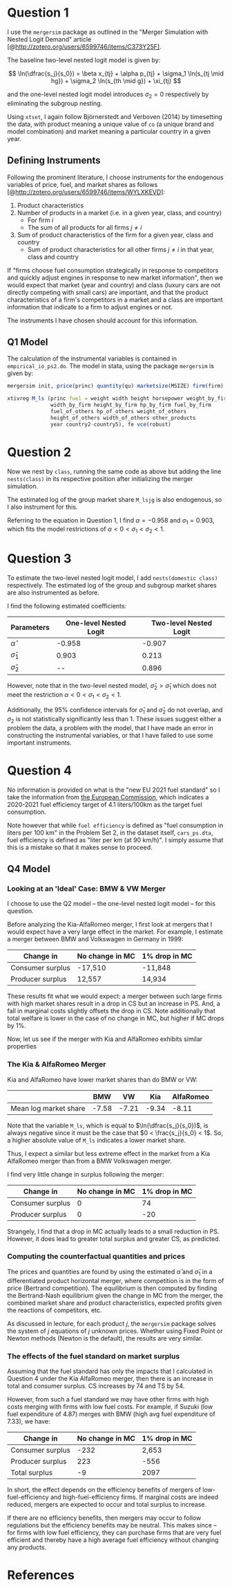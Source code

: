 # Question 1

I use the `mergersim` package as outlined in the "Merger Simulation with Nested Logit Demand" article  [@http://zotero.org/users/6599746/items/C373Y25F]. 

The baseline two-level nested logit model is given by:

$$
\ln(\dfrac{s_j}{s_0}) = \beta x_{tj} + \alpha p_{tj} + \sigma_1 \ln(s_{tj \mid hg}) + \sigma_2 \ln(s_{th \mid g}) + \xi_{tj} 
$$

and the one-level nested logit model introduces $\sigma_2 = 0$ respectively by eliminating the subgroup nesting.

Using `xtset`, I again follow Björnerstedt and Verboven (2014) by timesetting the data, with product meaning a unique value of `co` (a unique brand and model combination) and market meaning a particular country in a given year.

## Defining Instruments

Following the prominent literature, I choose instruments for the endogenous variables of price, fuel, and market shares as follows [@http://zotero.org/users/6599746/items/WYLXKEVD]:

1. Product characteristics
2. Number of products in a market (i.e. in a given year, class, and country)
     * For firm $i$
     * The sum of all products for all firms $j \neq i$
3. Sum of product characteristics of the firm for a given year, class and country
    * Sum of product characteristics for all other firms $j \neq i$ in that year, class and country


If "firms choose fuel consumption strategically in response to competitors and quickly adjust engines in response to new market information", then we would expect that market (year and country) and class (luxury cars are not directly competing with small cars) are important, and that the product characteristics of a firm's competitors in a market and a class are important information that indicate to a firm to adjust engines or not. 

The instruments I have chosen should account for this information.


## Q1 Model

The calculation of the instrumental variables is contained in `empirical_io_ps2.do`. The model in stata, using the package `mergersim` is given by:

```r
mergersim init, price(princ) quantity(qu) marketsize(MSIZE) firm(firm)

xtivreg M_ls (princ fuel = weight width height horsepower weight_by_firm 
              width_by_firm height_by_firm hp_by_firm fuel_by_firm
              fuel_of_others hp_of_others weight_of_others 
              height_of_others width_of_others other_products 
              year country2-country5), fe vce(robust)
```

# Question 2

Now we nest by `class`, running the same code as above but adding the line `nests(class)` in its respective position after initializing the merger simulation.

The estimated log of the group market share `M_lsjg` is also endogenous, so I also instrument for this.

Referring to the equation in Question 1, I find $\alpha = -0.958$ and $\sigma_1 = 0.903$, which fits the model restrictions of $\alpha < 0 < \sigma_1 < \sigma_2 <1$.


# Question 3

To estimate the two-level nested logit model, I add `nests(domestic class)` respectively. The estimated log of the group and subgroup market shares are also instrumented as before.

I find the following estimated coefficients:

| Parameters      | One-level Nested Logit | Two-level Nested Logit |
|-----------------|------------------------|------------------------|
| $\hat \alpha$   | -0.958                 | -0.907                 |
| $\hat \sigma_1$ | 0.903                  | 0.213                  |
| $\hat \sigma_2$ | --                     | 0.896                  |

However, note that in the two-level nested model, $\hat \sigma_2 > \hat \sigma_1$ which does not meet the restriction $\alpha < 0 < \sigma_1 < \sigma_2 <1$.

Additionally, the 95% confidence intervals for $\hat \sigma_1$ and $\hat \sigma_2$ do not overlap, and $\sigma_2$ is not statistically significantly less than 1. These issues suggest either a problem the data, a problem with the model, that I have made an error in constructing the instrumental variables, or that I have failed to use some important instruments.


# Question 4


No information is provided on what is the "new EU 2021 fuel standard" so I take the information from [the European Commission](https://ec.europa.eu/clima/policies/transport/vehicles/cars_en#tab-0-0), which indicates a 2020-2021 fuel efficiency target of 4.1 liters/100km as the target fuel consumption.

Note however that while `fuel efficiency` is defined as "fuel consumption in liters per 100 km" in the Problem Set 2, in the dataset itself, `cars_ps.dta`, fuel efficiency is defined as "liter per km (at 90 km/h)". I simply assume that this is a mistake so that it makes sense to proceed.


## Q4 Model

### Looking at an 'Ideal' Case: BMW & VW Merger

I choose to use the Q2 model – the one-level nested logit model – for this question. 

Before analyzing the Kia-AlfaRomeo merger, I first look at mergers that I would expect have a very large effect in the market. For example, I estimate a merger between BMW and Volkswagen in Germany in 1999:


| Change in        | No change in MC | 1% drop in MC |
|------------------|-----------------|---------------|
| Consumer surplus | -17,510         | -11,848       |
| Producer surplus | 12,557          | 14,934        |

These results fit what we would expect: a merger between such large firms with high market shares result in a drop in CS but an increase in PS. And, a fall in marginal costs slightly offsets the drop in CS. Note additionally that total welfare is lower in the case of no change in MC, but higher if MC drops by 1%.

Now, let us see if the merger with Kia and AlfaRomeo exhibits similar properties


### The Kia & AlfaRomeo Merger

Kia and AlfaRomeo have lower market shares than do BMW or VW:


|                       | BMW   | VW    | Kia   | AlfaRomeo |
|-----------------------|-------|-------|-------|-----------|
| Mean log market share | -7.58 | -7.21 | -9.34 | -8.11     |

Note that the variable `M_ls`, which is equal to $\ln(\dfrac{s_j}{s_0})$, is always negative since it must be the case that $0 < \frac{s_j}{s_0} < 1$. So, a higher absolute value of `M_ls` indicates a lower market share.

Thus, I expect a similar but less extreme effect in the market from a Kia AlfaRomeo merger than from a BMW Volkswagen merger.

I find very little change in surplus following the merger:


| Change in        | No change in MC | 1% drop in MC |
|------------------|-----------------|---------------|
| Consumer surplus | 0               | 74            |
| Producer surplus | 0               | -20           |

Strangely, I find that a drop in MC actually leads to a small reduction in PS. However, it does lead to greater total surplus and greater CS, as predicted.


### Computing the counterfactual quantities and prices

The prices and quantities are found by using the estimated $\hat \alpha$ and $\hat \sigma_1$ in a differentiated product horizontal merger, where competition is in the form of price (Bertrand competition). The equilibrium is then computed by finding the Bertrand-Nash equilibrium given the change in MC from the merger, the combined market share and product characteristics, expected profits given the reactions of competitors, etc.

As discussed in lecture, for each product $j$, the `mergersim` package solves the system of $j$ equations of $j$ unknown prices. Whether using Fixed Point or Newton methods (Newton is the default), the results are very similar.


### The effects of the fuel standard on market surplus


Assuming that the fuel standard has only the impacts that I calculated in Question 4 under the Kia AlfaRomeo merger, then there is an increase in total and consumer surplus. CS increases by 74 and TS by 54.

However, from such a fuel standard we may have other firms with high costs merging with firms with low fuel costs. For example, if Suzuki (low fuel expenditure of 4.87) merges with BMW (high avg fuel expenditure of 7.33), we have:


| Change in        | No change in MC | 1% drop in MC |
|------------------|-----------------|---------------|
| Consumer surplus | -232            | 2,653         |
| Producer surplus | 223             | -556          |
| Total surplus    | -9              | 2097          |

In short, the effect depends on the efficiency benefits of mergers of low-fuel-efficiency and high-fuel-efficiency firms. If marginal costs are indeed reduced, mergers are expected to occur and total surplus to increase.

If there are no efficiency benefits, then mergers may occur to follow regulations but the efficiency benefits may be neutral. This makes since – for firms with low fuel efficiency, they can purchase firms that are very fuel efficient and thereby have a high average fuel efficiency without changing any products.

# References


